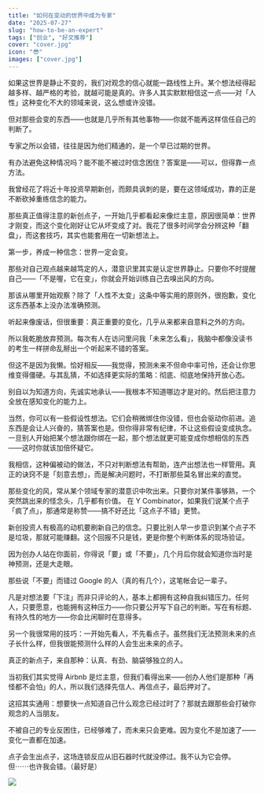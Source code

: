 ```yaml
---
title: "如何在变动的世界中成为专家"
date: "2025-07-27"
slug: "how-to-be-an-expert"
tags: ["创业", "好文推荐"]
cover: "cover.jpg"
icon: "😎"
images: ["cover.jpg"]
---
```

如果这世界是静止不变的，我们对观念的信心就能一路线性上升。某个想法经得起越多样、越严格的考验，就越可能是真的。许多人其实默默相信这一点——对「人性」这种变化不大的领域来说，这么想或许没错。



但对那些会变的东西——也就是几乎所有其他事物——你就不能再这样信任自己的判断了。



专家之所以会错，往往是因为他们精通的，是一个早已过期的世界。



有办法避免这种情况吗？能不能不被过时信念困住？答案是——可以，但得靠一点方法。



我曾经花了将近十年投资早期新创，而颇具讽刺的是，要在这领域成功，靠的正是不断砍掉重练信念的能力。



那些真正值得注意的新创点子，一开始几乎都看起来像烂主意，原因很简单：世界才刚变，而这个变化刚好让它从坏变成了对。我花了很多时间学会分辨这种「翻盘」，而这套技巧，其实也能套用在一切新想法上。



第一步，养成一种信念：世界一定会变。



那些对自己观点越来越笃定的人，潜意识里其实是认定世界静止。只要你不时提醒自己——「不是喔，它在变」，你就会开始训练自己去嗅出风的方向。



那该从哪里开始观察？除了「人性不太变」这条中等实用的原则外，很抱歉，变化这东西基本上没办法准确预测。



听起来像废话，但很重要：真正重要的变化，几乎从来都来自意料之外的方向。



所以我乾脆放弃预测。每次有人在访问里问我「未来怎么看」，我脑中都像没读书的考生一样拼命乱掰出一个听起来不错的答案。



但这不是因为我懒。恰好相反——我觉得，预测未来不但命中率可怜，还会让你思维变得僵硬。与其乱猜，不如选择更实际的策略：彻底、彻底地保持开放心态。



别自以为知道方向，先诚实地承认——我根本不知道哪边才是对的。然后把注意力全放在感知变化的能力上。



当然，你可以有一些假设性想法。它们会稍微绑住你没错，但也会驱动你前进。追东西是会让人兴奋的，猜答案也是。但你得非常有纪律，不让这些假设变成执念。
一旦别人开始把某个想法跟你绑在一起，那个想法就更可能变成你想相信的东西——这时你就该加倍怀疑它。



我相信，这种偏被动的做法，不只对判断想法有帮助，连产出想法也一样管用。真正的诀窍不是「刻意去想」，而是解决问题时，不打断那些莫名冒出来的直觉。



那些变化的风，常从某个领域专家的潜意识中吹出来。只要你对某件事够熟，一个突然跳出来的怪念头，几乎都有价值。
在 Y Combinator，如果我们说某个点子「疯了点」，那通常是称赞——搞不好还比「这点子不错」更赞。



新创投资人有极高的动机要刷新自己的信念。只要比别人早一步意识到某个点子不是垃圾，那就可能赚翻。这个回报不只是钱，更是你整个判断体系的现场验证。



因为创办人站在你面前，你得说「要」或「不要」，几个月后你就会知道你当时是神预测，还是大走眼。



那些说「不要」而错过 Google 的人（真的有几个），这笔帐会记一辈子。



凡是对想法要「下注」而非只评论的人，基本上都拥有这种自我纠错压力。任何人，只要愿意，也能拥有这种压力——你只要公开写下自己的判断。写在有标题、有持久性的地方——你会比闲聊时在意得多。



另一个我很常用的技巧：一开始先看人，不先看点子。虽然我们无法预测未来的点子长什么样，但我很能预测什么样的人会生出未来的点子。



真正的新点子，来自那种：认真、有劲、脑袋够独立的人。



当初我们其实觉得 Airbnb 是烂主意，但我们看得出来——创办人他们是那种「再怪都不会怕」的人，所以我们选择先信人、再信点子，最后押对了。



这招其实通用：想要快一点知道自己什么观念已经过时了？那就去跟那些会打破你观念的人当朋友。



不被自己的专业反困住，已经够难了，而未来只会更难。因为变化不是加速了——变化一直都在加速。



点子会生出点子，这场连锁反应从旧石器时代就没停过。我不认为它会停。
但⋯⋯也许我会错。（最好是）




![](https://prod-files-secure.s3.us-west-2.amazonaws.com/112d0858-5090-4d34-a606-b75eb8d65fd2/46476355-9cf3-4e99-9b7a-3531bc426380/1000202064.png?X-Amz-Algorithm=AWS4-HMAC-SHA256&X-Amz-Content-Sha256=UNSIGNED-PAYLOAD&X-Amz-Credential=ASIAZI2LB466XWGX2UYI%2F20250811%2Fus-west-2%2Fs3%2Faws4_request&X-Amz-Date=20250811T052517Z&X-Amz-Expires=3600&X-Amz-Security-Token=IQoJb3JpZ2luX2VjEKz%2F%2F%2F%2F%2F%2F%2F%2F%2F%2FwEaCXVzLXdlc3QtMiJHMEUCIGdGSU753t0upMIw8jl16D5O8DPt%2BH0ouodFuZUvbVFgAiEAkJSdBOmjbP%2BVpPldarJduEKWjGjBJA81q%2BddgpSUScIqiAQI5f%2F%2F%2F%2F%2F%2F%2F%2F%2F%2FARAAGgw2Mzc0MjMxODM4MDUiDLT4kFMynFlCs02QQyrcA%2FxeYng4re7K%2B8eS%2BhMDeMrSt0ARPQpH%2FI%2FvoLZv%2Bw8loLuS9Caq3VwYaievhMVoRvaAAf3iW4dNqTzS%2Flycu679COfTNR2HpNc01rWiIkuG0Ny56cpLofKoWz9PtkKCFXKnxQPWOQ%2FlbJ2myMyaF7q86Vr%2Bushhs44s3ggxIKVlqWV9x31XjDX8baWx7yVqCb2Ti4vQFPeMFf%2FG0PlbFKvcCmeXHXD%2FXRifWGesKR%2Bg3vr1o%2FUKEAzFHZVCikB6MLbzJ25SDo%2F7wsR%2FbuIdXKT%2BoeJ%2BLdNl14L6YYXJGfPs%2FZYxueb2FY5hd9MGXU5JUhidVHQiIuqpy7ul8Sivlvp7V%2FwcDXKhbR0UzJpHgzuZv4CpYSCZD7UGxo7jak00ROFyk%2Ftm8Qo36mhdxhtEeMLfwtkSi0f8nJFtmUD0dQSiaHaa02DOFYnp6uMi%2FNHtKYkK%2BRL%2BVB5D93%2B%2Fb%2BYU4oTsLUYxQ2BKk%2BBi%2Fn%2FJPkgEszstaJlkLuC57bnXSZIohsa2axAZy%2FzVrZrWFR58yQxRreZ%2FvD9PCcfh8S7%2FzXJcvns4Ib8V9kHv6KFfp%2Byh9%2FTw95QLVAcVvhKFNnAeTmLjdKi0Oi6RiuWbb4DiKYdqY%2BEUSqu1aQkjxPxZMPPb5cQGOqUBRou1OFafgMCnw7b5PXhPBRhFzQA1AD8J0TmF48YDNDk5UmBFRU%2FLoU53spUtTIRBogH9Tj4cuHPZX5sgqWLLNBBbIbL%2BxJmydLKm6QfdKKRoS36oj7H28CWKTno13eHJ4q65zObZA%2F5br00nKIKvJIlST2sMkj8aSuPvOgmmnhxJh6anqBpe%2BNFI8tf1M4N9GykVMconulUbugtW%2FxK8%2FuKntAGZ&X-Amz-Signature=6351f9bd1f44f6e9d6ad9b1835caf5cc711175b014ce32878e44a906ee80b84a&X-Amz-SignedHeaders=host&x-amz-checksum-mode=ENABLED&x-id=GetObject)

